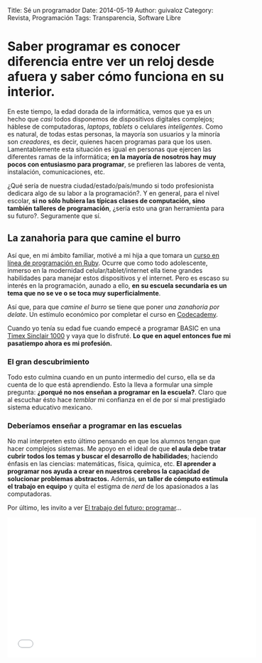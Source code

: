Title: Sé un programador
Date: 2014-05-19
Author: guivaloz
Category: Revista, Programación
Tags: Transparencia, Software Libre

# Saber programar es conocer diferencia entre ver un reloj desde afuera y saber cómo funciona en su interior.

En este tiempo, la edad dorada de la informática, vemos que ya es un hecho que _casi_ todos disponemos de dispositivos digitales complejos; háblese de computadoras, _laptops_, _tablets_ o celulares _inteligentes_. Como es natural, de todas estas personas, la mayoría son usuarios y la minoría son _creadores_, es decir, quienes hacen programas para que los usen. Lamentablemente esta situación es igual en personas que ejercen las diferentes ramas de la informática; **en la mayoría de nosotros hay muy pocos con entusiasmo para programar**, se prefieren las labores de venta, instalación, comunicaciones, etc.

¿Qué sería de nuestra ciudad/estado/país/mundo si todo profesionista dedicara algo de su labor a la programación?. Y en general, para el nivel escolar, **si no sólo hubiera las típicas clases de computación, sino también talleres de programación**, ¿sería esto una gran herramienta para su futuro?. Seguramente que sí.

<!-- break -->

## La zanahoria para que camine el burro

Así que, en mi ámbito familiar, motivé a mi hija a que tomara un [curso en línea de programación en Ruby](http://www.codecademy.com/). Ocurre que como todo adolescente, inmerso en la modernidad celular/tablet/internet ella tiene grandes habilidades para manejar estos dispositivos y el internet. Pero es escaso su interés en la programación, aunado a ello, **en su escuela secundaria es un tema que no se ve o se toca muy superficialmente**.

Así que, para que _camine el burro_ se tiene que poner _una zanahoria por delate_. Un estímulo económico por completar el curso en [Codecademy](http://www.codecademy.com/).

Cuando yo tenía su edad fue cuando empecé a programar BASIC en una [Timex Sinclair 1000](https://en.wikipedia.org/wiki/Timex_Sinclair_1000) y vaya que lo disfruté. **Lo que en aquel entonces fue mi pasatiempo ahora es mi profesión.**

### El gran descubrimiento

Todo esto culmina cuando en un punto intermedio del curso, ella se da cuenta de lo que está aprendiendo. Esto la lleva a formular una simple pregunta: **¿porqué no nos enseñan a programar en la escuela?**. Claro que al escuchar ésto hace _temblar_ mi confianza en el de por sí mal prestigiado sistema educativo mexicano.

### Deberíamos enseñar a programar en las escuelas

No mal interpreten esto último pensando en que los alumnos tengan que hacer complejos sistemas. Me apoyo en el ideal de que **el aula debe tratar cubrir todos los temas y buscar el desarrollo de habilidades**; haciendo énfasis en las ciencias: matemáticas, física, química, etc. **El aprender a programar nos ayuda a crear en nuestros cerebros la capacidad de solucionar problemas abstractos.** Además, **un taller de cómputo estimula el trabajo en equipo** y quita el estigma de _nerd_ de los apasionados a las computadoras.

Por último, les invito a ver [El trabajo del futuro: programar](https://www.youtube.com/watch?v=g4lHljws4c8)...

<iframe width="560" height="315" src="//www.youtube.com/embed/g4lHljws4c8" frameborder="0" allowfullscreen></iframe>

